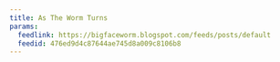 ```yaml
---
title: As The Worm Turns
params:
  feedlink: https://bigfaceworm.blogspot.com/feeds/posts/default
  feedid: 476ed9d4c87644ae745d8a009c8106b8
---
```


